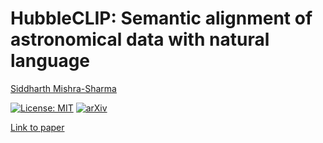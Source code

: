 # HubbleCLIP: Semantic alignment of astronomical data with natural language

[Siddharth Mishra-Sharma](mailto:smsharma@mit.edu)

[![License: MIT](https://img.shields.io/badge/License-MIT-red.svg)](https://opensource.org/licenses/MIT)
[![arXiv](https://img.shields.io/badge/arXiv-24xx.xxxxx%20-green.svg)](https://arxiv.org/abs/24xx.xxxxx)

[Link to paper](paper/main.pdf)

